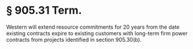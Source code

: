 # § 905.31   Term.

Western will extend resource commitments for 20 years from the date existing contracts expire to existing customers with long-term firm power contracts from projects identified in section 905.30(b). 




